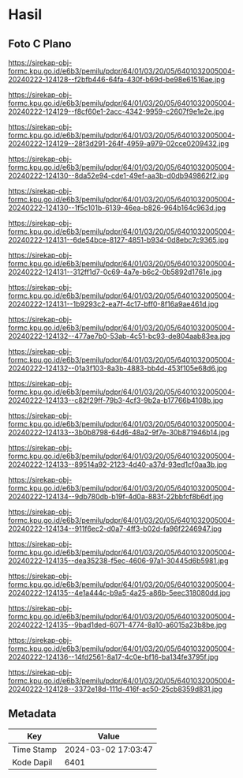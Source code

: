 # Hasil

## Foto C Plano

https://sirekap-obj-formc.kpu.go.id/e6b3/pemilu/pdpr/64/01/03/20/05/6401032005004-20240222-124128--f2bfb446-64fa-430f-b69d-be98e61516ae.jpg

https://sirekap-obj-formc.kpu.go.id/e6b3/pemilu/pdpr/64/01/03/20/05/6401032005004-20240222-124129--f8cf60e1-2acc-4342-9959-c2607f9e1e2e.jpg

https://sirekap-obj-formc.kpu.go.id/e6b3/pemilu/pdpr/64/01/03/20/05/6401032005004-20240222-124129--28f3d291-264f-4959-a979-02cce0209432.jpg

https://sirekap-obj-formc.kpu.go.id/e6b3/pemilu/pdpr/64/01/03/20/05/6401032005004-20240222-124130--8da52e94-cde1-49ef-aa3b-d0db949862f2.jpg

https://sirekap-obj-formc.kpu.go.id/e6b3/pemilu/pdpr/64/01/03/20/05/6401032005004-20240222-124130--1f5c101b-6139-46ea-b826-964b164c963d.jpg

https://sirekap-obj-formc.kpu.go.id/e6b3/pemilu/pdpr/64/01/03/20/05/6401032005004-20240222-124131--6de54bce-8127-4851-b934-0d8ebc7c9365.jpg

https://sirekap-obj-formc.kpu.go.id/e6b3/pemilu/pdpr/64/01/03/20/05/6401032005004-20240222-124131--312ff1d7-0c69-4a7e-b6c2-0b5892d1761e.jpg

https://sirekap-obj-formc.kpu.go.id/e6b3/pemilu/pdpr/64/01/03/20/05/6401032005004-20240222-124131--1b9293c2-ea7f-4c17-bff0-8f16a9ae461d.jpg

https://sirekap-obj-formc.kpu.go.id/e6b3/pemilu/pdpr/64/01/03/20/05/6401032005004-20240222-124132--477ae7b0-53ab-4c51-bc93-de804aab83ea.jpg

https://sirekap-obj-formc.kpu.go.id/e6b3/pemilu/pdpr/64/01/03/20/05/6401032005004-20240222-124132--01a3f103-8a3b-4883-bb4d-453f105e68d6.jpg

https://sirekap-obj-formc.kpu.go.id/e6b3/pemilu/pdpr/64/01/03/20/05/6401032005004-20240222-124133--c82f29ff-79b3-4cf3-9b2a-b17766b4108b.jpg

https://sirekap-obj-formc.kpu.go.id/e6b3/pemilu/pdpr/64/01/03/20/05/6401032005004-20240222-124133--3b0b8798-64d6-48a2-9f7e-30b871946b14.jpg

https://sirekap-obj-formc.kpu.go.id/e6b3/pemilu/pdpr/64/01/03/20/05/6401032005004-20240222-124133--89514a92-2123-4d40-a37d-93ed1cf0aa3b.jpg

https://sirekap-obj-formc.kpu.go.id/e6b3/pemilu/pdpr/64/01/03/20/05/6401032005004-20240222-124134--9db780db-b19f-4d0a-883f-22bbfcf8b6df.jpg

https://sirekap-obj-formc.kpu.go.id/e6b3/pemilu/pdpr/64/01/03/20/05/6401032005004-20240222-124134--911f6ec2-d0a7-4ff3-b02d-fa96f2246947.jpg

https://sirekap-obj-formc.kpu.go.id/e6b3/pemilu/pdpr/64/01/03/20/05/6401032005004-20240222-124135--dea35238-f5ec-4606-97a1-30445d6b5981.jpg

https://sirekap-obj-formc.kpu.go.id/e6b3/pemilu/pdpr/64/01/03/20/05/6401032005004-20240222-124135--4e1a444c-b9a5-4a25-a86b-5eec318080dd.jpg

https://sirekap-obj-formc.kpu.go.id/e6b3/pemilu/pdpr/64/01/03/20/05/6401032005004-20240222-124135--9bad1ded-6071-4774-8a10-a6015a23b8be.jpg

https://sirekap-obj-formc.kpu.go.id/e6b3/pemilu/pdpr/64/01/03/20/05/6401032005004-20240222-124136--14fd2561-8a17-4c0e-bf16-ba134fe3795f.jpg

https://sirekap-obj-formc.kpu.go.id/e6b3/pemilu/pdpr/64/01/03/20/05/6401032005004-20240222-124128--3372e18d-111d-416f-ac50-25cb8359d831.jpg


## Metadata

| Key        | Value               |
| ---------- | ------------------- |
| Time Stamp | 2024-03-02 17:03:47 |
| Kode Dapil | 6401                |



